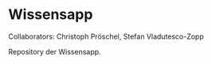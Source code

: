 Wissensapp
==========
Collaborators:  Christoph Pröschel, Stefan Vladutesco-Zopp

Repository der Wissensapp.
